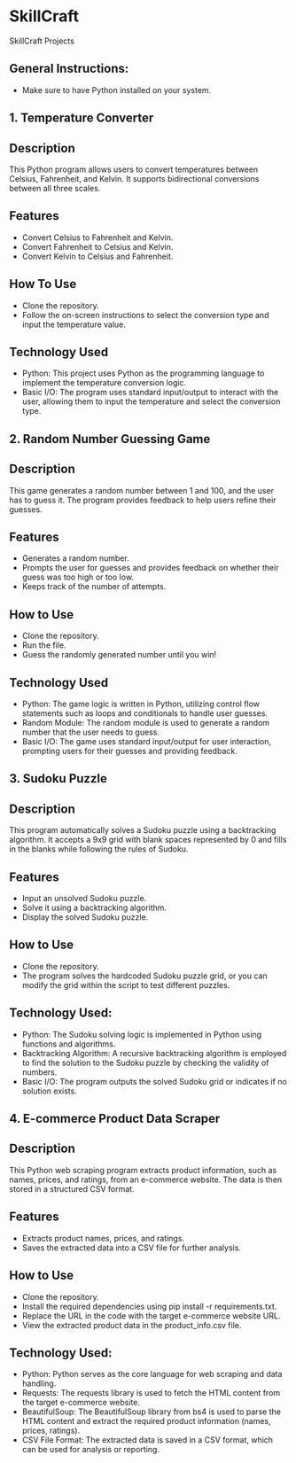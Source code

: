 # SkillCraft
SkillCraft Projects 

## General Instructions:
- Make sure to have Python installed on your system.

## 1. Temperature Converter

## Description
This Python program allows users to convert temperatures between Celsius, Fahrenheit, and Kelvin. It supports bidirectional conversions between all three scales.

## Features
- Convert Celsius to Fahrenheit and Kelvin.
- Convert Fahrenheit to Celsius and Kelvin.
- Convert Kelvin to Celsius and Fahrenheit.

## How To Use
- Clone the repository.
- Follow the on-screen instructions to select the  conversion type and input the temperature value.
## Technology Used
- Python: This project uses Python as the programming language to implement the temperature conversion logic.
- Basic I/O: The program uses standard input/output to interact with the user, allowing them to input the temperature and select the conversion type.
  
## 2. Random Number Guessing Game
## Description
This game generates a random number between 1 and 100, and the user has to guess it. The program provides feedback to help users refine their guesses.

## Features
- Generates a random number.
- Prompts the user for guesses and provides feedback on whether their guess was too high or too low.
- Keeps track of the number of attempts.

## How to Use
- Clone the repository.
- Run the file.
- Guess the randomly generated number until you win!

## Technology Used
- Python: The game logic is written in Python, utilizing control flow statements such as loops and conditionals to handle user guesses.
- Random Module: The random module is used to generate a random number that the user needs to guess.
- Basic I/O: The game uses standard input/output for user interaction, prompting users for their guesses and providing feedback.


## 3. Sudoku Puzzle 
## Description
This program automatically solves a Sudoku puzzle using a backtracking algorithm. It accepts a 9x9 grid with blank spaces represented by 0 and fills in the blanks while following the rules of Sudoku.
## Features
- Input an unsolved Sudoku puzzle.
- Solve it using a backtracking algorithm.
- Display the solved Sudoku puzzle.
## How to Use
- Clone the repository.
- The program solves the hardcoded Sudoku puzzle grid, or you can modify the grid within the script to test different puzzles.
## Technology Used:
- Python: The Sudoku solving logic is implemented in Python using functions and algorithms.
- Backtracking Algorithm: A recursive backtracking algorithm is employed to find the solution to the Sudoku puzzle by checking the validity of numbers.
- Basic I/O: The program outputs the solved Sudoku grid or indicates if no solution exists.

## 4. E-commerce Product Data Scraper
## Description
This Python web scraping program extracts product information, such as names, prices, and ratings, from an e-commerce website. The data is then stored in a structured CSV format.

## Features
- Extracts product names, prices, and ratings.
- Saves the extracted data into a CSV file for further analysis.
## How to Use
- Clone the repository.
- Install the required dependencies using pip install -r requirements.txt.
- Replace the URL in the code with the target e-commerce website URL.
- View the extracted product data in the product_info.csv file.
## Technology Used:
- Python: Python serves as the core language for web scraping and data handling.
- Requests: The requests library is used to fetch the HTML content from the target e-commerce website.
- BeautifulSoup: The BeautifulSoup library from bs4 is used to parse the HTML content and extract the required product information (names, prices, ratings).
- CSV File Format: The extracted data is saved in a CSV format, which can be used for analysis or reporting.
